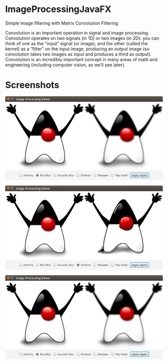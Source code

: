 # ImageProcessingJavaFX
Simple image filtering with Matrix Convolution Filtering

Convolution is an important operation in signal and image processing.
Convolution operates on two signals (in 1D) or two images (in 2D):
you can think of one as the “input” signal (or image),
and the other (called the kernel) as a “filter” on the input image,
producing an output image (so convolution takes two images as input and produces a third as output).
Convolution is an incredibly important concept in many areas of math and engineering (including computer vision, as we’ll see later).


# Screenshots

![screenshot1](https://raw.githubusercontent.com/mhrimaz/ImageProcessingJavaFX/master/BoxBlur.png "Box Blur")

![screenshot2](https://raw.githubusercontent.com/mhrimaz/ImageProcessingJavaFX/master/Emboss.png "Emboss")

![screenshot3](https://raw.githubusercontent.com/mhrimaz/ImageProcessingJavaFX/master/BoxBlur.png "Top Sobel")
